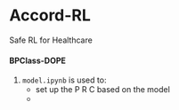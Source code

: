# Accord-RL
Safe RL for Healthcare

#### BPClass-DOPE

1. `model.ipynb` is used to: 
   * set up the P R C based on the model
   * 